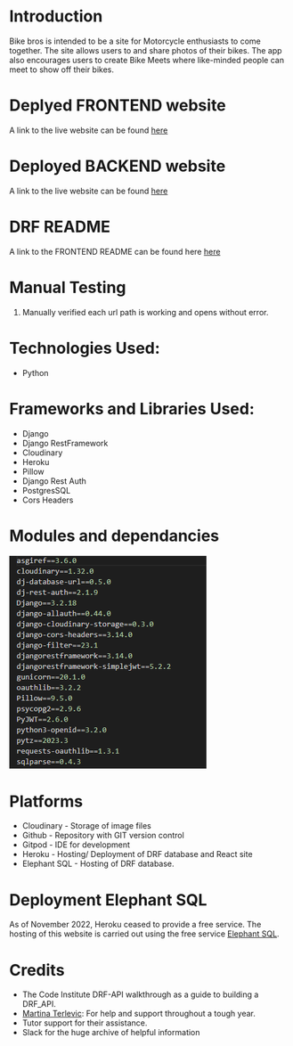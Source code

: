 # Introduction 

Bike bros is intended to be a site for Motorcycle enthusiasts to come together. The site allows users to and share photos of their bikes. The app also encourages users to create Bike Meets where like-minded people can meet to show off their bikes.

# Deplyed FRONTEND website 
A link to the live website can be found [here](https://fe-bike-bros.herokuapp.com/)

# Deployed BACKEND website 
A link to the live website can be found [here](https://bike-bros.herokuapp.com/)

# DRF README
A link to the FRONTEND README can be found here [here](https://github.com/JoeQuigley1/pp5-fe-bike-brothers/blob/main/README.md)


# Manual Testing 

1. Manually verified each url path is working and opens without error. 

# Technologies Used: 

- Python

# Frameworks and Libraries Used: 

- Django
- Django RestFramework
- Cloudinary
- Heroku 
- Pillow
- Django Rest Auth
- PostgresSQL
- Cors Headers


# Modules and dependancies 

![Requirements](static/screenshots/Modules.png)

# Platforms 

- Cloudinary - Storage of image files
- Github - Repository with GIT version control
- Gitpod - IDE for development
- Heroku - Hosting/ Deployment of DRF database and React site
- Elephant SQL - Hosting of DRF database. 



# Deployment Elephant SQL 

As of November 2022, Heroku ceased to provide a free service. The hosting of this website is carried out using the free service [Elephant SQL](https://www.elephantsql.com/). 


# Credits
- The Code Institute DRF-API walkthrough as a guide to building a DRF_API.
- [Martina Terlevic](https://github.com/SephTheOverwitch): For help and support throughout a tough year.
- Tutor support for their assistance. 
- Slack for the huge archive of helpful information
